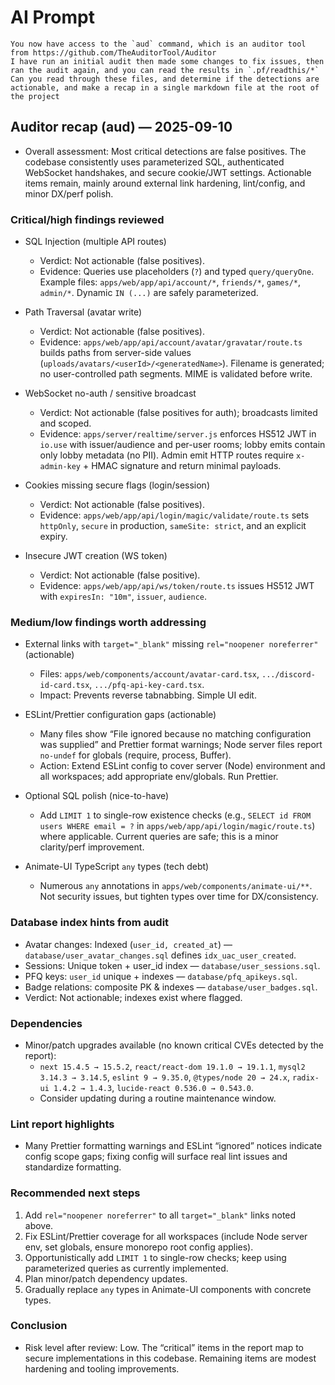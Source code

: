 # AI Prompt

```
You now have access to the `aud` command, which is an auditor tool from https://github.com/TheAuditorTool/Auditor
I have run an initial audit then made some changes to fix issues, then ran the audit again, and you can read the results in `.pf/readthis/*`
Can you read through these files, and determine if the detections are actionable, and make a recap in a single markdown file at the root of the project
```

## Auditor recap (aud) — 2025-09-10

- Overall assessment: Most critical detections are false positives. The codebase consistently uses parameterized SQL, authenticated WebSocket handshakes, and secure cookie/JWT settings. Actionable items remain, mainly around external link hardening, lint/config, and minor DX/perf polish.

### Critical/high findings reviewed

- SQL Injection (multiple API routes)
  - Verdict: Not actionable (false positives).
  - Evidence: Queries use placeholders (`?`) and typed `query/queryOne`. Example files: `apps/web/app/api/account/*`, `friends/*`, `games/*`, `admin/*`. Dynamic `IN (...)` are safely parameterized.

- Path Traversal (avatar write)
  - Verdict: Not actionable (false positives).
  - Evidence: `apps/web/app/api/account/avatar/gravatar/route.ts` builds paths from server-side values (`uploads/avatars/<userId>/<generatedName>`). Filename is generated; no user-controlled path segments. MIME is validated before write.

- WebSocket no-auth / sensitive broadcast
  - Verdict: Not actionable (false positives for auth); broadcasts limited and scoped.
  - Evidence: `apps/server/realtime/server.js` enforces HS512 JWT in `io.use` with issuer/audience and per-user rooms; lobby emits contain only lobby metadata (no PII). Admin emit HTTP routes require `x-admin-key` + HMAC signature and return minimal payloads.

- Cookies missing secure flags (login/session)
  - Verdict: Not actionable (false positives).
  - Evidence: `apps/web/app/api/login/magic/validate/route.ts` sets `httpOnly`, `secure` in production, `sameSite: strict`, and an explicit expiry.

- Insecure JWT creation (WS token)
  - Verdict: Not actionable (false positive).
  - Evidence: `apps/web/app/api/ws/token/route.ts` issues HS512 JWT with `expiresIn: "10m"`, `issuer`, `audience`.

### Medium/low findings worth addressing

- External links with `target="_blank"` missing `rel="noopener noreferrer"` (actionable)
  - Files: `apps/web/components/account/avatar-card.tsx`, `.../discord-id-card.tsx`, `.../pfq-api-key-card.tsx`.
  - Impact: Prevents reverse tabnabbing. Simple UI edit.

- ESLint/Prettier configuration gaps (actionable)
  - Many files show “File ignored because no matching configuration was supplied” and Prettier format warnings; Node server files report `no-undef` for globals (require, process, Buffer).
  - Action: Extend ESLint config to cover server (Node) environment and all workspaces; add appropriate env/globals. Run Prettier.

- Optional SQL polish (nice-to-have)
  - Add `LIMIT 1` to single-row existence checks (e.g., `SELECT id FROM users WHERE email = ?` in `apps/web/app/api/login/magic/route.ts`) where applicable. Current queries are safe; this is a minor clarity/perf improvement.

- Animate-UI TypeScript `any` types (tech debt)
  - Numerous `any` annotations in `apps/web/components/animate-ui/**`. Not security issues, but tighten types over time for DX/consistency.

### Database index hints from audit

- Avatar changes: Indexed (`user_id, created_at`) — `database/user_avatar_changes.sql` defines `idx_uac_user_created`.
- Sessions: Unique token + user_id index — `database/user_sessions.sql`.
- PFQ keys: `user_id` unique + indexes — `database/pfq_apikeys.sql`.
- Badge relations: composite PK & indexes — `database/user_badges.sql`.
- Verdict: Not actionable; indexes exist where flagged.

### Dependencies

- Minor/patch upgrades available (no known critical CVEs detected by the report):
  - `next 15.4.5 → 15.5.2`, `react/react-dom 19.1.0 → 19.1.1`, `mysql2 3.14.3 → 3.14.5`, `eslint 9 → 9.35.0`, `@types/node 20 → 24.x`, `radix-ui 1.4.2 → 1.4.3`, `lucide-react 0.536.0 → 0.543.0`.
  - Consider updating during a routine maintenance window.

### Lint report highlights

- Many Prettier formatting warnings and ESLint “ignored” notices indicate config scope gaps; fixing config will surface real lint issues and standardize formatting.

### Recommended next steps

1) Add `rel="noopener noreferrer"` to all `target="_blank"` links noted above.
2) Fix ESLint/Prettier coverage for all workspaces (include Node server env, set globals, ensure monorepo root config applies).
3) Opportunistically add `LIMIT 1` to single-row checks; keep using parameterized queries as currently implemented.
4) Plan minor/patch dependency updates.
5) Gradually replace `any` types in Animate-UI components with concrete types.

### Conclusion

- Risk level after review: Low. The “critical” items in the report map to secure implementations in this codebase. Remaining items are modest hardening and tooling improvements.
